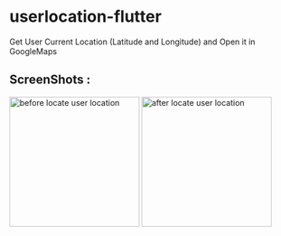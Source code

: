 # userlocation-flutter
Get User Current Location (Latitude and Longitude) and Open it in GoogleMaps

## ScreenShots :
 
 
<img width="230" alt="before locate user location" src="https://user-images.githubusercontent.com/106339248/172481739-21f5d8c0-72d3-4bc1-b488-7e5399ee5a69.png"> <img width="230" alt="after locate user location" src="https://user-images.githubusercontent.com/106339248/172481748-baceced7-c392-4ba3-94ce-07c77c7f9cec.png">
